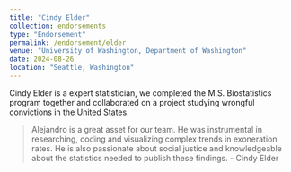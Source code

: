 ```yaml
---
title: "Cindy Elder"
collection: endorsements
type: "Endorsement"
permalink: /endorsement/elder
venue: "University of Washington, Department of Washington"
date: 2024-08-26
location: "Seattle, Washington"
---
```


Cindy Elder is a expert statistician, we completed the M.S. Biostatistics program together and collaborated on a project studying wrongful convictions in the United States.

> Alejandro is a great asset for our team. He was instrumental in researching, coding and visualizing complex trends in exoneration rates. He is also passionate about social justice and knowledgeable about the statistics needed to publish these findings. - Cindy Elder
